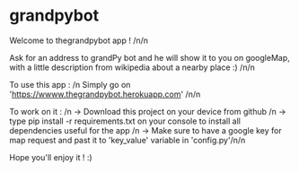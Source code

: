# grandpybot

Welcome to thegrandpybot app ! /n/n

Ask for an address to grandPy bot and he will show it to you on googleMap,
with a little description from wikipedia about a nearby place :) /n/n

To use this app : /n
Simply go on 'https://wwww.thegrandpybot.herokuapp.com'
/n/n

To work on it : /n
-> Download this project on your device from github /n
-> type pip install -r requirements.txt on your console to install all
dependencies useful for the app /n
-> Make sure to have a google key for map request and past it
to 'key_value' variable in 'config.py'/n/n

Hope you'll enjoy it ! :)
